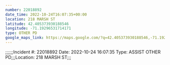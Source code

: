 ```yaml
---
number: 22018892
date_time: 2022-10-24T16:07:35+00:00
location: 218 MARSH ST
latitude: 42.405373930188546
longitude: -71.19296531714171
type: OTHER PD
google_maps_link: https://maps.google.com/?q=42.405373930188546,-71.19296531714171
---
```


;;;;;;Incident #: 22018892  Date: 2022-10-24 16:07:35   Type: ASSIST OTHER PD;;;Location: 218 MARSH ST;;;
